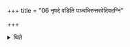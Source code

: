+++
title = "06 नृषदे वडिति पञ्चभिरुत्तरवेदिवदग्निं"

+++

<details><summary>थिते</summary>

नृषदे वडिति पञ्चभिरुत्तरवेदिवदग्निं स्वयमातृणां वा व्याघार्य ये देवा देवानामिति द्वाभ्यामनुपरिचारं दध्ना मधुमिश्रेण दर्भग्रुमुष्टिनाग्निं व्यवोक्ष्य कूर्मपृषन्तं कृत्वा प्राणदा अपानदा इति प्रत्यवरुह्याग्निस्तिग्मेनेति द्वाभ्यामग्नये ऽनीकवत एकामाहुतिं हुत्वा ६
</details>
